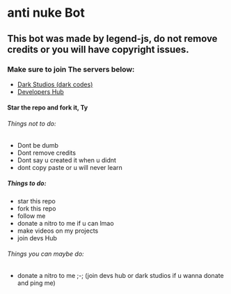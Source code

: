 # anti nuke Bot
## This bot was made by legend-js, do not remove credits or you will have copyright issues.
### Make sure to join The servers below:
- [Dark Studios (dark codes)](https://discord.gg/devs)
- [Developers Hub](https://discord.gg/avbmZBrDsk)
#### Star the repo and fork it, Ty
###### Things not to do:
- Dont be dumb
- Dont remove credits
- Dont say u created it when u didnt
- dont copy paste or u will never learn
##### Things to do:
- star this repo
- fork this repo
- follow me
- donate a nitro to me if u can lmao
- make videos on my projects
- join devs Hub

###### Things you can maybe do:
- donate a nitro to me ;-; (join devs hub or dark studios if u wanna donate and ping me)
